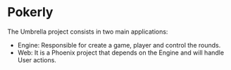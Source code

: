 # Pokerly

The Umbrella project consists in two main applications:
- Engine: Responsible for create a game, player and control the rounds.
- Web: It is a Phoenix project that depends on the Engine and will handle User actions.
